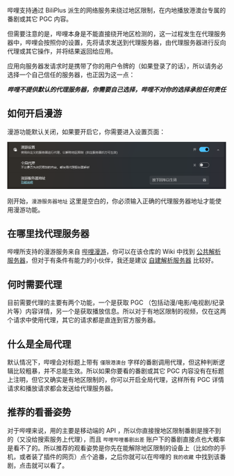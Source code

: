 哔哩支持通过 BiliPlus 派生的网络服务来绕过地区限制，在内地播放港澳台专属的番剧或其它 PGC 内容。

但需要注意的是，哔哩本身是不能直接绕开地区检测的，这一过程发生在代理服务器中，哔哩会按照你的设置，先将请求发送到代理服务器，由代理服务器进行反向代理或其它操作，并将结果返回给应用。

应用向服务器发请求时是携带了你的用户令牌的（如果登录了的话），所以请务必选择一个自己信任的服务器，也正因为这一点：

***哔哩不提供默认的代理服务器，你需要自己选择，哔哩不对你的选择承担任何责任***

## 如何开启漫游

漫游功能默认关闭，如果要开启它，你需要进入设置页面：

![设置](./images/Roaming/setting.png)

刚开始，`漫游服务器地址` 这里是空白的，你必须输入正确的代理服务器地址才能使用漫游功能。

## 在哪里找代理服务器

哔哩所支持的漫游服务来自 [哔哩漫游](https://github.com/yujincheng08/BiliRoaming)，你可以在该仓库的 Wiki 中找到 [公共解析服务器](https://github.com/yujincheng08/BiliRoaming/wiki/%E5%85%AC%E5%85%B1%E8%A7%A3%E6%9E%90%E6%9C%8D%E5%8A%A1%E5%99%A8)，但对于有条件有能力的小伙伴，我还是建议 [自建解析服务器](https://github.com/yujincheng08/BiliRoaming/wiki/%E8%87%AA%E5%BB%BA%E8%A7%A3%E6%9E%90%E6%9C%8D%E5%8A%A1%E5%99%A8) 比较好。

## 何时需要代理

目前需要代理的主要有两个功能，一个是获取 PGC （包括动漫/电影/电视剧/纪录片等）内容详情，另一个是获取播放信息。所以对于有地区限制的视频，仅在这两个请求中使用代理，其它的请求都是直连到官方服务器。

## 什么是全局代理

默认情况下，哔哩会对标题上带有 `僅限港澳台` 字样的番剧调用代理，但这种判断逻辑比较粗暴，并不总能生效。所以如果你要看的番剧或其它 PGC 内容没有在标题上注明，但它又确实是有地区限制的，你可以开启全局代理，这样所有 PGC 详情请求和播放请求都会发送给代理服务器。

## 推荐的看番姿势

对于哔哩来说，用的主要是移动端的 API ，所以你直接搜地区限制番剧是搜不到的（又没给搜索服务上代理），而且 `哔哩哔哩番剧出差` 账户下的番剧直接点也大概率是看不了的。所以推荐的观看姿势是你先在能解除地区限制的设备上（比如你的手机，或者装了插件的网页）点个追番，之后你就可以在哔哩的 `我的收藏` 中找到该番剧，点击就可以看了。